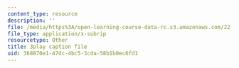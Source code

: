 ```yaml
---
content_type: resource
description: ''
file: /media/https%3A/open-learning-course-data-rc.s3.amazonaws.com/22-01-introduction-to-nuclear-engineering-and-ionizing-radiation-fall-2016/368870e147dc4bc53cda58b1b0ec6fd1_ORbfdLUl0ik.srt
file_type: application/x-subrip
resourcetype: Other
title: 3play caption file
uid: 368870e1-47dc-4bc5-3cda-58b1b0ec6fd1
---
```

